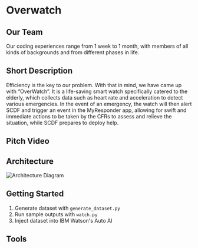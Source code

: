 # Overwatch

## Our Team
Our coding experiences range from 1 week to 1 month, with members of all kinds of backgrounds and from different phases in life. 

## Short Description
Efficiency is the key to our problem. With that in mind, we have came up with “OverWatch”. It is a life-saving smart watch specifically catered to the elderly, which collects data such as heart rate and acceleration to detect various emergencies. In the event of an emergency, the watch will then alert SCDF and trigger an event in the MyResponder app, allowing for swift and immediate actions to be taken by the CFRs to assess and relieve the situation, while SCDF prepares to deploy help. 

## Pitch Video

## Architecture 
![Architecture Diagram](https://github.com/jolynnn8D/DflatEqualsToCsharp-OverWatch-SCDFXIBM/blob/master/docs/architecture_diagram.png)

## Getting Started
1. Generate dataset with `generate_dataset.py`
2. Run sample outputs with `watch.py`
3. Inject dataset into IBM Watson's Auto AI 

## Tools
